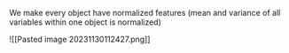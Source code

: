 We make every object have normalized features (mean and variance of all variables within one object is normalized)

![[Pasted image 20231130112427.png]]